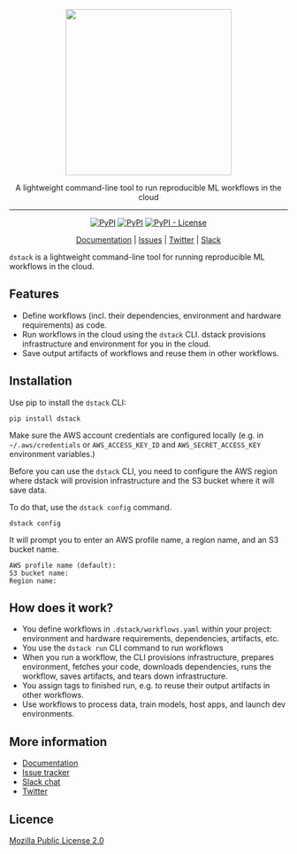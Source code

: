 <div align="center">
<img src="https://raw.githubusercontent.com/dstackai/dstack/master/docs/assets/logo.svg" width="300px"/>    

A lightweight command-line tool to run reproducible ML workflows in the cloud
______________________________________________________________________


[![PyPI](https://img.shields.io/github/workflow/status/dstackai/dstack/Build?style=for-the-badge)](https://github.com/dstackai/dstack/actions/workflows/build.yml)
[![PyPI](https://img.shields.io/pypi/v/dstack?style=for-the-badge)](https://pypi.org/project/dstack/)
[![PyPI - License](https://img.shields.io/pypi/l/dstack?style=for-the-badge&color=blue)](https://github.com/dstackai/dstack/blob/master/LICENSE.md)

[Documentation](https://docs.dstack.ai) | [Issues](https://github.com/dstackai/dstack/issues) | [Twitter](https://twitter.com/dstackai) | [Slack](https://join.slack.com/t/dstackai/shared_invite/zt-xdnsytie-D4qU9BvJP8vkbkHXdi6clQ)

</div>

`dstack` is a lightweight command-line tool for running reproducible ML workflows in the cloud.

## Features

 * Define workflows (incl. their dependencies, environment and hardware requirements) as code.
 * Run workflows in the cloud using the `dstack` CLI. dstack provisions infrastructure and environment for you in the cloud.
 * Save output artifacts of workflows and reuse them in other workflows.

## Installation

Use pip to install the `dstack` CLI:

```shell
pip install dstack
```

Make sure the AWS account credentials are configured locally 
(e.g. in `~/.aws/credentials` or `AWS_ACCESS_KEY_ID` and `AWS_SECRET_ACCESS_KEY` environment variables.)

Before you can use the `dstack` CLI, you need to configure the AWS region where dstack will provision 
infrastructure and the S3 bucket where it will save data.

To do that, use the `dstack config` command.

```shell
dstack config
```

It will prompt you to enter an AWS profile name, a region name, and an S3 bucket name.

```shell
AWS profile name (default):
S3 bucket name:
Region name:
```

## How does it work?

 * You define workflows in `.dstack/workflows.yaml` within your project: environment and hardware requirements, dependencies, artifacts, etc.
 * You use the `dstack run` CLI command to run workflows
 * When you run a workflow, the CLI provisions infrastructure, prepares environment, fetches your code,
   downloads dependencies, runs the workflow, saves artifacts, and tears down infrastructure.
 * You assign tags to finished run, e.g. to reuse their output artifacts in other workflows.
 * Use workflows to process data, train models, host apps, and launch dev environments.

## More information

 * [Documentation](https://docs.dstack.ai)
 * [Issue tracker](https://github.com/dstackai/dstack/issues)
 * [Slack chat](https://join.slack.com/t/dstackai/shared_invite/zt-xdnsytie-D4qU9BvJP8vkbkHXdi6clQ)
 * [Twitter](https://twitter.com/dstackai)
 
##  Licence

[Mozilla Public License 2.0](LICENSE.md)